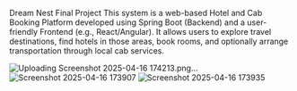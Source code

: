 Dream Nest Final Project
This system is a web-based Hotel and Cab Booking Platform developed using Spring Boot (Backend) and a user-friendly Frontend (e.g., React/Angular). It allows users to explore travel destinations, find hotels in those areas, book rooms, and optionally arrange transportation through local cab services.

![Uploading Screenshot 2025-04-16 174213.png…]()
![Screenshot 2025-04-16 173907](https://github.com/user-attachments/assets/1ae266c1-84de-444d-a1cc-d2d4222b2006)
![Screenshot 2025-04-16 173935](https://github.com/user-attachments/assets/0288f306-e52c-47ce-9579-686baeff13c4)

